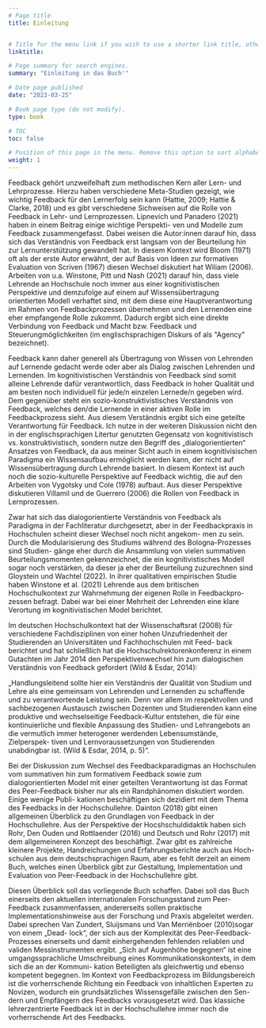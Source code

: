 ```yaml
---
# Page title
title: Einleitung


# Title for the menu link if you wish to use a shorter link title, otherwise remove this option.
linktitle:

# Page summary for search engines.
summary: "Einleitung in das Buch'"

# Date page published
date: "2023-03-25"

# Book page type (do not modify).
type: book

# TOC
toc: false

# Position of this page in the menu. Remove this option to sort alphabetically.
weight: 1
---
```

Feedback gehört unzweifelhaft zum methodischen Kern aller Lern- und Lehrprozesse. Hierzu haben verschiedene Meta-Studien gezeigt, wie wichtig Feedback für den Lernerfolg sein kann (Hattie, 2009; Hattie & Clarke, 2018) und es gibt verschiedene Sichweisen auf die Rolle von Feedback in Lehr- und Lernprozessen. Lipnevich und Panadero (2021) haben in einem Beitrag einige wichtige Perspekti- ven und Modelle zum Feedback zusammengefasst. Dabei weisen die Autor:innen darauf hin, dass sich das Verständnis von Feedback erst langsam von der Beurteilung hin zur Lernunterstützung gewandelt hat. In diesem Kontext wird Bloom (1971) oft als der erste Autor erwähnt, der auf Basis von Ideen zur formativen Evaluation von Scriven (1967) diesen Wechsel diskutiert hat Wiliam (2006). Arbeiten von u.a. Winstone, Pitt und Nash (2021) darauf hin, dass viele Lehrende an Hochschule noch immer aus einer kognitivistischen Perspektive und demzufolge auf einem auf Wissensübertragung orientierten Modell verhaftet sind, mit dem diese eine Hauptverantwortung im Rahmen von Feedbackprozessen übernehmen und den Lernenden eine eher empfangende Rolle zukommt. Dadurch ergibt sich eine direkte Verbindung von Feedback und Macht bzw. Feedback und Steuerungmöglichkeiten (im englischsprachigen Diskurs of als "Agency" bezeichnet).

Feedback kann daher generell als Übertragung von Wissen von Lehrenden auf Lernende gedacht werde oder aber als Dialog zwischen Lehrenden und Lernenden. Im kognitivistischen Verständnis von Feedback sind somit alleine Lehrende dafür verantwortlich, dass Feedback in hoher Qualität und am besten noch individuell für jede/n einzelen Lernede/n gegeben wird. Dem gegenüber steht ein sozio-konstruktivistisches Verständnis von Feedback, welches den/die Lernende in einer aktiven Rolle im Feedbackprozess sieht. Aus diesem Verständnis ergibt sich eine geteilte Verantwortung für Feedback. Ich nutze in der weiteren Diskussion nicht den in der englischsprachigen Litertur genutzten Gegensatz von kognitivistisch vs. konstruktivistisch, sondern nutze den Begriff des „dialogorientierten“ Ansatzes von Feedback, da aus meiner Sicht auch in einem kognitivisischen Paradigma ein Wissensaufbau ermöglicht werden kann, der nicht auf Wissensübertragung durch Lehrende basiert. In diesem Kontext ist auch noch die sozio-kulturelle Perspektive auf Feedback wichtig, die auf den Arbeiten von Vygotsky und Cole (1978) aufbaut. Aus dieser Perspektive diskutieren Villamil und de Guerrero (2006) die Rollen von Feedback in Lernprozessen.

Zwar hat sich das dialogorientierte Verständnis von Feedback als Paradigma in der Fachliteratur durchgesetzt, aber in der Feedbackpraxis in Hochschulen scheint dieser Wechsel noch nicht angekom- men zu sein. Durch die Modularisierung des Studiums während des Bologna-Prozesses sind Studien- gänge eher durch die Ansammlung von vielen summativen Beurteilungsmomenten gekennzeichnet, die ein kognitivistisches Modell sogar noch verstärken, da dieser ja eher der Beurteilung zuzurechnen sind Gloystein und Wachtel (2022). In ihrer qualitativen empirischen Studie haben Winstone et al. (2021) Lehrende aus dem britischen Hochschulkontext zur Wahrnehmung der eigenen Rolle in Feedbackpro- zessen befragt. Dabei war bei einer Mehrheit der Lehrenden eine klare Verortung im kognitivistischen Model berichtet.

Im deutschen Hochschulkontext hat der Wissenschaftsrat (2008) für verschiedene Fachdisziplinen von einer hohen Unzufriedenheit der Studierenden an Universitäten und Fachhochschulen mit Feed- back berichtet und hat schließlich hat die Hochschulrektorenkonferenz in einem Gutachten im Jahr 2014 den Perspektivenwechsel hin zum dialogischen Verständnis von Feedback gefordert (Wild & Esdar, 2014):

„Handlungsleitend sollte hier ein Verständnis der Qualität von Studium und Lehre als eine gemeinsam von Lehrenden und Lernenden zu schaffende und zu verantwortende Leistung sein. Denn vor allem im respektvollen und sachbezogenen Austausch zwischen Dozenten und Studierenden kann eine produktive und wechselseitige Feedback-Kultur entstehen, die für eine kontinuierliche und flexible Anpassung des Studien- und Lehrangebots an die vermutlich immer heterogener werdenden Lebensumstände, Zielperspek- tiven und Lernvoraussetzungen von Studierenden unabdingbar ist. (Wild & Esdar, 2014, p. 5)“.

Bei der Diskussion zum Wechsel des Feedbackparadigmas an Hochschulen vom summativen hin zum formativem Feedback sowie zum dialogorientierten Model mit einer geteilten Verantwortung ist das Format des Peer-Feedback bisher nur als ein Randphänomen diskutiert worden. Einige wenige Publi- kationen beschäftigen sich dezidiert mit dem Thema des Feedbacks in der Hochschullehre. Dainton (2018) gibt einen allgemeinen Überblick zu den Grundlagen von Feedback in der Hochschullehre. Aus der Perspektive der Hocshschuldidaktik haben sich Rohr, Den Ouden und Rottlaender (2016) und Deutsch und Rohr (2017) mit dem allgemeineren Konzept des beschäftigt.
Zwar gibt es zahlreiche kleinere Projekte, Handreichungen und Erfahrungsberichte auch aus Hoch- schulen aus dem deutschsprachigen Raum, aber es fehlt derzeit an einem Buch, welches einen Überblick gibt zur Gestaltung, Implementation und Evaluation von Peer-Feedback in der Hochschullehre gibt. 

Diesen Überblick soll das vorliegende Buch schaffen. Dabei soll das Buch einerseits den aktuellen internationalen Forschungsstand zum Peer-Feedback zusammenfassen, andererseits sollen praktische Implementationshinweise aus der Forschung und Praxis abgeleitet werden.
Dabei sprechen Van Zundert, Sluijsmans und Van Merriënboer (2010)sogar von einem „Dead- lock“, der sich aus der Komplexität des Peer-Feedback-Prozesses einerseits und damit einhergehenden fehlenden reliablen und validen Messinstrumenten ergibt. „Sich auf Augenhöhe begegnen“ ist eine umgangssprachliche Umschreibung eines Kommunikationskontexts, in dem sich die an der Kommuni- kation Beteiligten als gleichwertig und ebenso kompetent begegnen.
Im Kontext von Feedbackprozess im Bildungsbereich ist die vorherrschende Richtung ein Feedback von inhaltlichen Experten zu Novizen, wodurch ein grundsätzliches Wissensgefälle zwischen den Sen- dern und Empfängern des Feedbacks vorausgesetzt wird. Das klassiche lehrerzentrierte Feedback ist in der Hochschullehre immer noch die vorherrschende Art des Feedbacks.